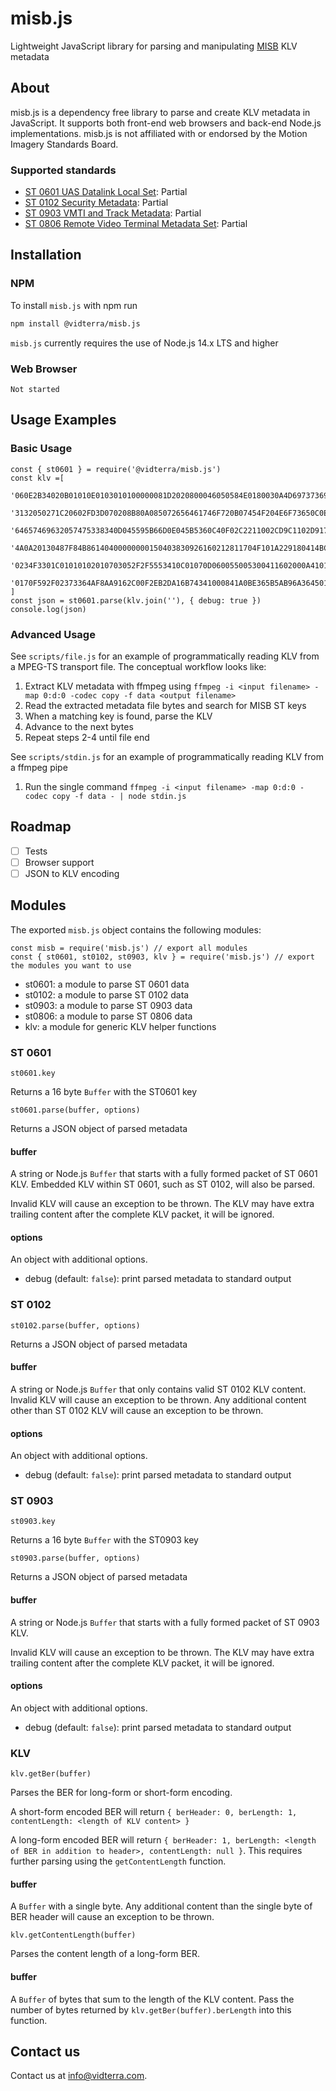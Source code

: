 # misb.js

Lightweight JavaScript library for parsing and manipulating [MISB](https://nsgreg.nga.mil/misb.jsp) KLV metadata

## About

misb.js is a dependency free library to parse and create KLV metadata in JavaScript. It supports both front-end web browsers and back-end Node.js implementations. misb.js is not affiliated with or endorsed by the Motion Imagery Standards Board.    

### Supported standards
- [ST 0601 UAS Datalink Local Set](https://nsgreg.nga.mil/doc/view?i=5093): Partial
- [ST 0102 Security Metadata](https://nsgreg.nga.mil/doc/view?i=4422): Partial
- [ST 0903 VMTI and Track Metadata](https://nsgreg.nga.mil/doc/view?i=5310): Partial
- [ST 0806 Remote Video Terminal Metadata Set](https://nsgreg.nga.mil/doc/view?i=4162): Partial

## Installation
### NPM

To install `misb.js` with npm run

```bash
npm install @vidterra/misb.js
```

`misb.js` currently requires the use of Node.js 14.x LTS and higher

### Web Browser

```
Not started
```

## Usage Examples

### Basic Usage

```
const { st0601 } = require('@vidterra/misb.js')
const klv =[ 
    '060E2B34020B01010E0103010100000081D2020800046050584E0180030A4D697373696F6E20',
    '3132050271C20602FD3D070208B80A085072656461746F720B07454F204E6F73650C0E47656F',
    '64657469632057475338340D045595B66D0E045B5360C40F02C2211002CD9C1102D917120472',
    '4A0A20130487F84B86140400000000150403830926160212811704F101A229180414BC082B19',
    '0234F3301C01010102010703052F2F5553410C01070D060055005300411602000A4101065E22',
    '0170F592F02373364AF8AA9162C00F2EB2DA16B74341000841A0BE365B5AB96A36450102AA43'
]
const json = st0601.parse(klv.join(''), { debug: true })
console.log(json)
```

### Advanced Usage

See `scripts/file.js` for an example of programmatically reading KLV from a MPEG-TS transport file. The conceptual workflow looks like:

1. Extract KLV metadata with ffmpeg using `ffmpeg -i <input filename> -map 0:d:0 -codec copy -f data <output filename>`
1. Read the extracted metadata file bytes and search for MISB ST keys
1. When a matching key is found, parse the KLV
1. Advance to the next bytes
1. Repeat steps 2-4 until file end

See `scripts/stdin.js` for an example of programmatically reading KLV from a ffmpeg pipe

1. Run the single command `ffmpeg -i <input filename> -map 0:d:0 -codec copy -f data - | node stdin.js`

## Roadmap

- [ ] Tests
- [ ] Browser support
- [ ] JSON to KLV encoding

## Modules

The exported `misb.js` object contains the following modules:

```
const misb = require('misb.js') // export all modules
const { st0601, st0102, st0903, klv } = require('misb.js') // export the modules you want to use
```

- st0601: a module to parse ST 0601 data
- st0102: a module to parse ST 0102 data
- st0903: a module to parse ST 0903 data
- st0806: a module to parse ST 0806 data
- klv: a module for generic KLV helper functions

### ST 0601
```
st0601.key
```

Returns a 16 byte `Buffer` with the ST0601 key

```
st0601.parse(buffer, options)
```

Returns a JSON object of parsed metadata

#### buffer 

A string or Node.js `Buffer` that starts with a fully formed packet of ST 0601 KLV. Embedded KLV within ST 0601, such as ST 0102, will also be parsed. 

Invalid KLV will cause an exception to be thrown. The KLV may have extra trailing content after the complete KLV packet, it will be ignored.  

#### options 

An object with additional options.
- debug (default: `false`): print parsed metadata to standard output

### ST 0102

```
st0102.parse(buffer, options)
```

Returns a JSON object of parsed metadata

#### buffer

A string or Node.js `Buffer` that only contains valid ST 0102 KLV content. Invalid KLV will cause an exception to be thrown. Any additional content other than ST 0102 KLV will cause an exception to be thrown.

#### options

An object with additional options.
- debug (default: `false`): print parsed metadata to standard output

### ST 0903
```
st0903.key
```

Returns a 16 byte `Buffer` with the ST0903 key

```
st0903.parse(buffer, options)
```

Returns a JSON object of parsed metadata

#### buffer

A string or Node.js `Buffer` that starts with a fully formed packet of ST 0903 KLV.

Invalid KLV will cause an exception to be thrown. The KLV may have extra trailing content after the complete KLV packet, it will be ignored.

#### options

An object with additional options.
- debug (default: `false`): print parsed metadata to standard output

### KLV

```
klv.getBer(buffer)
```

Parses the BER for long-form or short-form encoding. 

A short-form encoded BER will return `{ berHeader: 0, berLength: 1, contentLength: <length of KLV content> }`

A long-form encoded BER will return `{ berHeader: 1, berLength: <length of BER in addition to header>, contentLength: null }`. This requires further parsing using the `getContentLength` function.

#### buffer

A `Buffer` with a single byte. Any additional content than the single byte of BER header will cause an exception to be thrown.

```
klv.getContentLength(buffer)
```

Parses the content length of a long-form BER.

#### buffer

A `Buffer` of bytes that sum to the length of the KLV content. Pass the number of bytes returned by `klv.getBer(buffer).berLength` into this function.

## Contact us
Contact us at info@vidterra.com.
